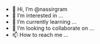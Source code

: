 - 👋 Hi, I’m @nassirgram
- 👀 I’m interested in ...
- 🌱 I’m currently learning ...
- 💞️ I’m looking to collaborate on ...
- 📫 How to reach me ...

<!---
nassirgram/nassirgram is a ✨ special ✨ repository because its `README.md` (this file) appears on your GitHub profile.
You can click the Preview link to take a look at your changes.
--->
